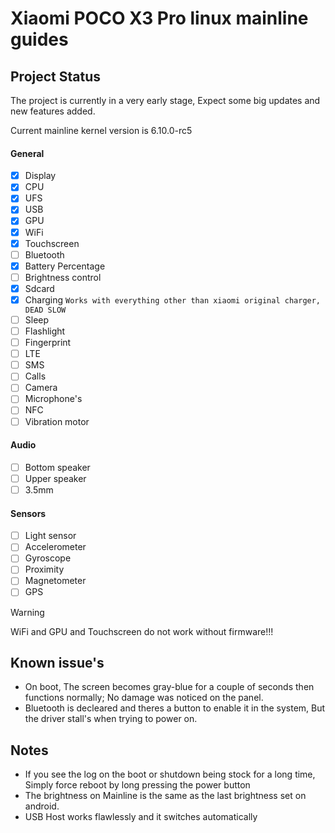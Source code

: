# Xiaomi POCO X3 Pro linux mainline guides

## Project Status

The project is currently in a very early stage, Expect some big updates and new features added.

Current mainline kernel version is 6.10.0-rc5

#### General
- [x] Display 
- [x] CPU
- [x] UFS
- [x] USB
- [x] GPU
- [x] WiFi
- [x] Touchscreen
- [ ] Bluetooth
- [x] Battery Percentage
- [ ] Brightness control
- [x] Sdcard
- [x] Charging ```Works with everything other than xiaomi original charger, DEAD SLOW```
- [ ] Sleep
- [ ] Flashlight
- [ ] Fingerprint
- [ ] LTE
- [ ] SMS
- [ ] Calls
- [ ] Camera
- [ ] Microphone's
- [ ] NFC
- [ ] Vibration motor

#### Audio
- [ ] Bottom speaker
- [ ] Upper speaker
- [ ] 3.5mm

#### Sensors
- [ ] Light sensor
- [ ] Accelerometer
- [ ] Gyroscope
- [ ] Proximity
- [ ] Magnetometer
- [ ] GPS

>[!WARNING]
> WiFi and GPU and Touchscreen do not work without firmware!!!


## Known issue's 
- On boot, The screen becomes gray-blue for a couple of seconds then functions normally; No damage was noticed on the panel.
- Bluetooth is decleared and theres a button to enable it in the system, But the driver stall's when trying to power on.

## Notes
- If you see the log on the boot or shutdown being stock for a long time, Simply force reboot by long pressing the power button 
- The brightness on Mainline is the same as the last brightness set on android.
- USB Host works flawlessly and it switches automatically 
